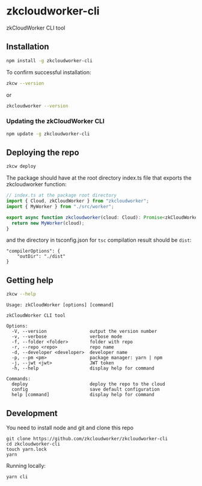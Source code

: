 # zkcloudworker-cli

zkCloudWorker CLI tool

## Installation

```sh
npm install -g zkcloudworker-cli
```

To confirm successful installation:

```sh
zkcw --version
```

or

```sh
zkcloudworker --version
```

### Updating the zkCloudWorker CLI

```sh
npm update -g zkcloudworker-cli
```

## Deploying the repo

```sh
zkcw deploy
```

The package should have at the root directory index.ts file that exports the zkcloudworker function:

```typescript
// index.ts at the package root directory
import { Cloud, zkCloudWorker } from "zkcloudworker";
import { MyWorker } from "./src/worker";

export async function zkcloudworker(cloud: Cloud): Promise<zkCloudWorker> {
  return new MyWorker(cloud);
}
```

and the directory in tsconfig.json for `tsc` compilation result should be `dist`:

```
"compilerOptions": {
    "outDir": "./dist"
}
```

## Getting help

```sh
zkcw --help
```

```
Usage: zkCloudWorker [options] [command]

zkCloudWorker CLI tool

Options:
  -V, --version                output the version number
  -v, --verbose                verbose mode
  -f, --folder <folder>        folder with repo
  -r, --repo <repo>            repo name
  -d, --developer <developer>  developer name
  -p, --pm <pm>                package manager: yarn | npm
  -j, --jwt <jwt>              JWT token
  -h, --help                   display help for command

Commands:
  deploy                       deploy the repo to the cloud
  config                       save default configuration
  help [command]               display help for command

```

## Development

You need to install node and git
and clone this repo

```
git clone https://github.com/zkcloudworker/zkcloudworker-cli
cd zkcloudworker-cli
touch yarn.lock
yarn
```

Running locally:

```
yarn cli
```
